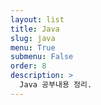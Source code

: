 ```yaml
---
layout: list
title: Java
slug: java
menu: True
submenu: False
order: 8
description: >
  Java 공부내용 정리.
---
```

